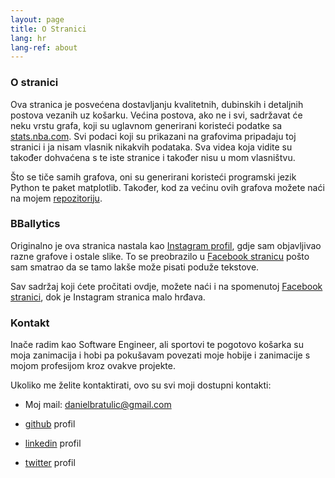 ```yaml
---
layout: page
title: O Stranici
lang: hr
lang-ref: about
---
```


### O stranici

Ova stranica je posvećena dostavljanju kvalitetnih, dubinskih i detaljnih postova vezanih uz košarku. Većina postova, ako ne i svi, sadržavat će neku vrstu grafa, koji su uglavnom generirani koristeći podatke sa [stats.nba.com](https://stats.nba.com/). Svi podaci koji su prikazani na grafovima pripadaju toj stranici i ja nisam vlasnik nikakvih podataka. Sva videa koja vidite su također dohvaćena s te iste stranice i također nisu u mom vlasništvu.

Što se tiče samih grafova, oni su generirani koristeći programski jezik Python te paket matplotlib. Također, kod za većinu ovih grafova možete naći na mojem [repozitoriju](https://github.com/danchyy/Basketball_Analytics/).

### BBallytics

Originalno je ova stranica nastala kao [Instagram profil](https://www.instagram.com/bballytics), gdje sam objavljivao razne grafove i ostale slike. To se preobrazilo u [Facebook stranicu](https://www.facebook.com/bballytics) pošto sam smatrao da se tamo lakše može pisati poduže tekstove.

Sav sadržaj koji ćete pročitati ovdje, možete naći i na spomenutoj [Facebook stranici](https://www.facebook.com/bballytics), dok je Instagram stranica malo hrđava.

### Kontakt

Inače radim kao Software Engineer, ali sportovi te pogotovo košarka su moja zanimacija i hobi pa pokušavam povezati moje hobije i zanimacije s mojom profesijom kroz ovakve projekte.

Ukoliko me želite kontaktirati, ovo su svi moji dostupni kontakti:

* Moj mail: [danielbratulic@gmail.com](mailto:danielbratulic@gmail.com)

* [github](https://github.com/danchyy) profil

* [linkedin](https://www.linkedin.com/in/daniel-bratulic/) profil

* [twitter](https://twitter.com/daniel_bratulic) profil
